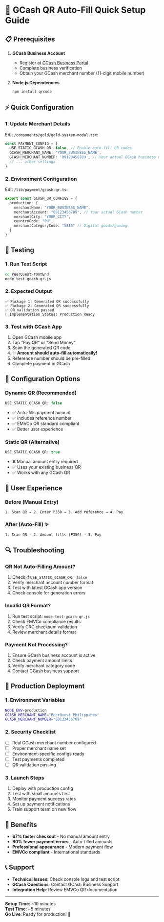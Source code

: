# 🎯 GCash QR Auto-Fill Quick Setup Guide

## 📋 Prerequisites

1. **GCash Business Account**
   - Register at [GCash Business Portal](https://business.gcash.com/)
   - Complete business verification
   - Obtain your GCash merchant number (11-digit mobile number)

2. **Node.js Dependencies**
   ```bash
   npm install qrcode
   ```

## ⚡ Quick Configuration

### 1. Update Merchant Details

Edit `/components/gold/gold-system-modal.tsx`:

```typescript
const PAYMENT_CONFIG = {
  USE_STATIC_GCASH_QR: false, // Enable auto-fill QR codes
  GCASH_MERCHANT_NAME: 'YOUR_BUSINESS_NAME',
  GCASH_MERCHANT_NUMBER: '09123456789', // Your actual GCash business number
  // ... other settings
}
```

### 2. Environment Configuration

Edit `/lib/payment/gcash-qr.ts`:

```typescript
export const GCASH_QR_CONFIGS = {
  production: {
    merchantName: "YOUR_BUSINESS_NAME",
    merchantAccount: "09123456789", // Your actual GCash number
    merchantCity: "YOUR_CITY",
    countryCode: "PH",
    merchantCategoryCode: "5815" // Digital goods/gaming
  }
}
```

## 🧪 Testing

### 1. Run Test Script
```bash
cd PeerQuestFrontEnd
node test-gcash-qr.js
```

### 2. Expected Output
```
✅ Package 1: Generated QR successfully
✅ Package 2: Generated QR successfully
✅ QR validation passed
🚀 Implementation Status: Production Ready
```

### 3. Test with GCash App
1. Open GCash mobile app
2. Tap "Pay QR" or "Send Money"
3. Scan the generated QR code
4. ✨ **Amount should auto-fill automatically!**
5. Reference number should be pre-filled
6. Complete payment in GCash

## 🔧 Configuration Options

### Dynamic QR (Recommended)
```typescript
USE_STATIC_GCASH_QR: false
```
- ✅ Auto-fills payment amount
- ✅ Includes reference number
- ✅ EMVCo QR standard compliant
- ✅ Better user experience

### Static QR (Alternative)
```typescript
USE_STATIC_GCASH_QR: true
```
- ❌ Manual amount entry required
- ✅ Uses your existing business QR
- ✅ Works with any GCash QR

## 🎯 User Experience

### Before (Manual Entry)
```
1. Scan QR → 2. Enter ₱350 → 3. Add reference → 4. Pay
```

### After (Auto-Fill) ✨
```
1. Scan QR → 2. Amount fills (₱350) → 3. Pay
```

## 🔍 Troubleshooting

### QR Not Auto-Filling Amount?
1. Check if `USE_STATIC_GCASH_QR: false`
2. Verify merchant account number format
3. Test with latest GCash app version
4. Check console for generation errors

### Invalid QR Format?
1. Run test script: `node test-gcash-qr.js`
2. Check EMVCo compliance results
3. Verify CRC checksum validation
4. Review merchant details format

### Payment Not Processing?
1. Ensure GCash business account is active
2. Check payment amount limits
3. Verify merchant category code
4. Contact GCash business support

## 📱 Production Deployment

### 1. Environment Variables
```bash
NODE_ENV=production
GCASH_MERCHANT_NAME="PeerQuest Philippines"
GCASH_MERCHANT_NUMBER="09123456789"
```

### 2. Security Checklist
- [ ] Real GCash merchant number configured
- [ ] Proper merchant name set
- [ ] Environment-specific configs ready
- [ ] Test payments completed
- [ ] QR validation passing

### 3. Launch Steps
1. Deploy with production config
2. Test with small amounts first
3. Monitor payment success rates
4. Set up payment notifications
5. Train support team on new flow

## 🚀 Benefits

- **67% faster checkout** - No manual amount entry
- **90% fewer payment errors** - Auto-filled amounts
- **Professional appearance** - Modern payment flow
- **EMVCo compliant** - International standards

## 📞 Support

- **Technical Issues**: Check console logs and test script
- **GCash Questions**: Contact GCash Business Support
- **Integration Help**: Review EMVCo QR documentation

---

**Setup Time**: ~10 minutes  
**Test Time**: ~5 minutes  
**Go Live**: Ready for production! 🎉
